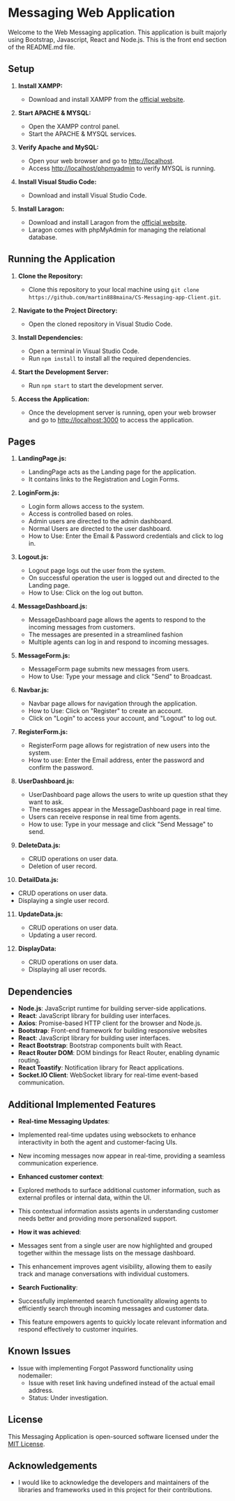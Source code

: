 # Messaging Web Application

Welcome to the Web Messaging application. This application is built majorly using Bootstrap, Javascript, React and Node.js. This is the front end section of the README.md file.

## Setup

1. **Install XAMPP:**
   - Download and install XAMPP from the [official website](https://www.apachefriends.org/index.html).
   
2. **Start APACHE & MYSQL:**
   - Open the XAMPP control panel.
   - Start the APACHE & MYSQL services.

3. **Verify Apache and MySQL:**   
   - Open your web browser and go to [http://localhost](http://localhost).
   - Access [http://localhost/phpmyadmin](http://localhost/phpmyadmin) to verify MYSQL is running.

4. **Install Visual Studio Code:**
   - Download and install Visual Studio Code.

5. **Install Laragon:**
   - Download and install Laragon from the [official website](https://laragon.org/download/).
   - Laragon comes with phpMyAdmin for managing the relational database.



## Running the Application

1. **Clone the Repository:**
   - Clone this repository to your local machine using `git clone https://github.com/martin888maina/CS-Messaging-app-Client.git`.

2. **Navigate to the Project Directory:**
   - Open the cloned repository in Visual Studio Code.

3. **Install Dependencies:**
   - Open a terminal in Visual Studio Code.
   - Run `npm install` to install all the required dependencies.

4. **Start the Development Server:**
   - Run `npm start` to start the development server.

5. **Access the Application:**
   - Once the development server is running, open your web browser and go to [http://localhost:3000](http://localhost:3000) to access the application.


## Pages

1. **LandingPage.js:**
   - LandingPage acts as the Landing page for the application.
   - It contains links to the Registration and Login Forms.

2. **LoginForm.js:**
   - Login form allows access to the system.
   - Access is controlled based on roles. 
   - Admin users are directed to the admin dashboard.
   - Normal Users are directed to the user dashboard.
   - How to Use: Enter the Email & Password credentials and click to log in.
  
3. **Logout.js:**
   - Logout page logs out the user from the system.
   - On successful operation the user is logged out and directed to the Landing page.
   - How to Use: Click on the log out button.

4. **MessageDashboard.js:**
   - MessageDashboard page allows the agents to respond to the incoming messages from customers.
   - The messages are presented in a streamlined fashion
   - Multiple agents can log in and respond to incoming messages.

5. **MessageForm.js:**
   - MessageForm page submits new messages from users.
   - How to Use: Type your message and click "Send" to Broadcast.

6. **Navbar.js:**
   - Navbar page allows for navigation through the application.
   - How to Use: Click on "Register" to create an account.
   - Click on "Login" to access your account, and "Logout" to log out.

7. **RegisterForm.js:**
   - RegisterForm page allows for registration of new users into the system.
   - How to use: Enter the Email address, enter the password and confirm the password.

8. **UserDashboard.js:**
   - UserDashboard page allows the users to write up question sthat they want to ask.
   - The messages appear in the MessageDashboard page in real time.
   - Users can receive response in real time from agents.
   - How to use: Type in your message and click "Send Message" to send.

9. **DeleteData.js:**
   - CRUD operations on user data.
   - Deletion of user record.

10. **DetailData.js:**
   - CRUD operations on user data.
   - Displaying a single user record.

11. **UpdateData.js:**
    - CRUD operations on user data.
    - Updating a user record.

12. **DisplayData:**
    - CRUD operations on user data.
    - Displaying all user records.

## Dependencies

- **Node.js**: JavaScript runtime for building server-side applications.
- **React**: JavaScript library for building user interfaces.
- **Axios**: Promise-based HTTP client for the browser and Node.js.
- **Bootstrap**: Front-end framework for building responsive websites
- **React**: JavaScript library for building user interfaces.
- **React Bootstrap**: Bootstrap components built with React.
- **React Router DOM**: DOM bindings for React Router, enabling dynamic routing.
- **React Toastify**: Notification library for React applications.
- **Socket.IO Client**: WebSocket library for real-time event-based communication.


## Additional Implemented Features

- **Real-time Messaging Updates**:
- Implemented real-time updates using websockets to enhance interactivity in both the agent and customer-facing UIs. 
- New incoming messages now appear in real-time, providing a seamless communication experience.

- **Enhanced customer context**:
- Explored methods to surface additional customer information, such as external profiles or internal data, within the UI. 
- This contextual information assists agents in understanding customer needs better and providing more personalized support.
- **How it was achieved**:
- Messages sent from a single user are now highlighted and grouped together within the message lists on the message dashboard. 
- This enhancement improves agent visibility, allowing them to easily track and manage conversations with individual customers.

- **Search Fuctionality**:
- Successfully implemented search functionality allowing agents to efficiently search through incoming messages and customer data.
- This feature empowers agents to quickly locate relevant information and respond effectively to customer inquiries.

 
## Known Issues

- Issue with implementing Forgot Password functionality using nodemailer:
  - Issue with reset link having undefined instead of the actual email address.
  - Status: Under investigation.

## License

This Messaging Application is open-sourced software licensed under the [MIT License](LICENSE).


## Acknowledgements

- I would like to acknowledge the developers and maintainers of the libraries and frameworks used in this project for their contributions.

